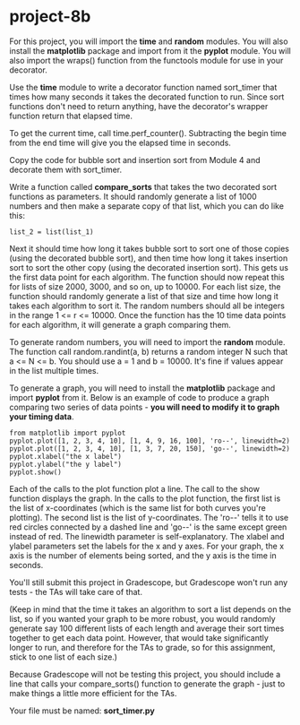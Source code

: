 # project-8b

For this project, you will import the **time** and **random** modules.  You will also install the **matplotlib** package and import from it the **pyplot** module.  You will also import the wraps() function from the functools module for use in your decorator.

Use the **time** module to write a decorator function named sort_timer that times how many seconds it takes the decorated function to run.  Since sort functions don't need to return anything, have the decorator's wrapper function return that elapsed time.

To get the current time, call time.perf_counter().  Subtracting the begin time from the end time will give you the elapsed time in seconds.

Copy the code for bubble sort and insertion sort from Module 4 and decorate them with sort_timer.

Write a function called **compare_sorts** that takes the two decorated sort functions as parameters.  It should randomly generate a list of 1000 numbers and then make a separate copy of that list, which you can do like this:
```
list_2 = list(list_1)
```
Next it should time how long it takes bubble sort to sort one of those copies (using the decorated bubble sort), and then time how long it takes insertion sort to sort the other copy (using the decorated insertion sort).  This gets us the first data point for each algorithm.  The function should now repeat this for lists of size 2000, 3000, and so on, up to 10000.  For each list size, the function should randomly generate a list of that size and time how long it takes each algorithm to sort it.  The random numbers should all be integers in the range 1 <= r <= 10000.  Once the function has the 10 time data points for each algorithm, it will generate a graph comparing them.

To generate random numbers, you will need to import the **random** module.  The function call random.randint(a, b) returns a random integer N such that a <= N <= b.  You should use a = 1 and b = 10000.  It's fine if values appear in the list multiple times.

To generate a graph, you will need to install the **matplotlib** package and import **pyplot** from it.  Below is an example of code to produce a graph comparing two series of data points - **you will need to modify it to graph your timing data**.
```
from matplotlib import pyplot
pyplot.plot([1, 2, 3, 4, 10], [1, 4, 9, 16, 100], 'ro--', linewidth=2)
pyplot.plot([1, 2, 3, 4, 10], [1, 3, 7, 20, 150], 'go--', linewidth=2)
pyplot.xlabel("the x label")
pyplot.ylabel("the y label")
pyplot.show()
```
Each of the calls to the plot function plot a line.  The call to the show function displays the graph.  In the calls to the plot function, the first list is the list of x-coordinates (which is the same list for both curves you're plotting).  The second list is the list of y-coordinates.  The 'ro--' tells it to use red circles connected by a dashed line and 'go--' is the same except green instead of red.  The linewidth parameter is self-explanatory.  The xlabel and ylabel parameters set the labels for the x and y axes. For your graph, the x axis is the number of elements being sorted, and the y axis is the time in seconds.

You'll still submit this project in Gradescope, but Gradescope won't run any tests - the TAs will take care of that.

(Keep in mind that the time it takes an algorithm to sort a list depends on the list, so if you wanted your graph to be more robust, you would randomly generate say 100 different lists of each length and average their sort times together to get each data point.  However, that would take significantly longer to run, and therefore for the TAs to grade, so for this assignment, stick to one list of each size.)

Because Gradescope will not be testing this project, you should include a line that calls your compare_sorts() function to generate the graph - just to make things a little more efficient for the TAs.

Your file must be named: **sort_timer.py**

